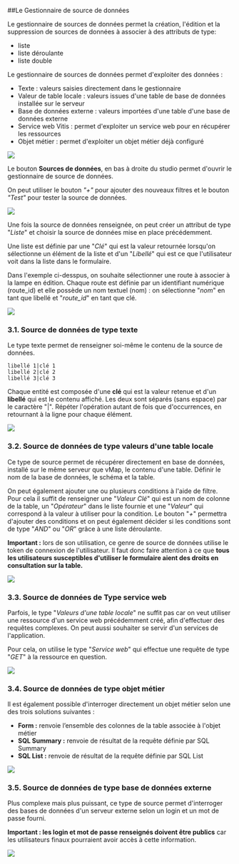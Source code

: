 ##Le Gestionnaire de source de données

Le gestionnaire de sources de données permet la création, l'édition et
la suppression de sources de données à associer à des attributs de type:

-   liste
-   liste déroulante
-   liste double

Le gestionnaire de sources de données permet d'exploiter des données :

-   Texte : valeurs saisies directement dans le gestionnaire
-   Valeur de table locale : valeurs issues d'une table de base de
    données installée sur le serveur
-   Base de données externe : valeurs importées d'une table d'une base
    de données externe
-   Service web Vitis : permet d'exploiter un service web pour en
    récupérer les ressources
-   Objet métier : permet d'exploiter un objet métier déjà configuré

![](../../images/exemple_studio_datasource_1.png)

Le bouton **Sources de données**, en bas à droite du studio permet
d'ouvrir le gestionnaire de source de données.

On peut utiliser le bouton *"+"* pour ajouter des nouveaux filtres et le
bouton *"Test"* pour tester la source de données.

![](../../images/exemple_studio_datasource_3.png)

Une fois la source de données renseignée, on peut créer un attribut de
type "*Liste*" et choisir la source de données mise en place précédemment. 

Une liste est définie par une "*Clé*" qui est la valeur retournée 
lorsqu'on sélectionne un élément de la liste et d'un "*Libellé*" qui est
ce que l'utilisateur voit dans la liste dans le formulaire. 

Dans l'exemple ci-desspus, on souhaite sélectionner une route à associer à la lampe en édition. Chaque route est définie par un identifiant numérique (route_id) et elle possède un nom textuel (nom) : on sélectionne "*nom*" en tant que libellé et "*route_id*" en tant que clé.

![](../../images/exemple_studio_datasource_9.png)

### 3.1. Source de données de type texte

Le type texte permet de renseigner soi-même le contenu de la source de données.

    libellé 1|clé 1
    libellé 2|clé 2
    libellé 3|clé 3

Chaque entité est composée d'une **clé** qui est la valeur retenue et d'un **libellé** qui est le contenu affiché. Les deux sont séparés (sans espace) par le caractère "|". Répéter l'opération autant de fois que d'occurrences, en retournant à la ligne pour chaque élément.

![](../../images/exemple_studio_datasource_4.png)

### 3.2. Source de données de type valeurs d'une table locale

Ce type de source permet de récupérer directement en base de données, installé sur le même serveur que vMap,  le contenu d'une table. Définir le nom de la base de données, le schéma et la table. 

On peut également ajouter une ou plusieurs conditions à l'aide de
filtre. Pour cela il suffit de renseigner une "*Valeur Clé*" qui est un
nom de colonne de la table, un "*Opérateur*" dans le liste fournie et
une "*Valeur*" qui correspond à la valeur à utiliser pour la condition.
Le bouton "*+*" permettra d'ajouter des conditions et on peut également
décider si les conditions sont de type "*AND*" ou "*OR*" grâce à une
liste déroulante.

**Important :** lors de son utilisation, ce genre de source de données
utilise le token de connexion de l'utilisateur. Il faut donc faire
attention à ce que **tous les utilisateurs susceptibles d'utiliser le
formulaire aient des droits en consultation sur la table.**

![](../../images/exemple_studio_datasource_5.png)

### 3.3. Source de données de Type service web

Parfois, le type "*Valeurs d'une table locale*" ne suffit pas car on
veut utiliser une ressource d'un service web précédemment créé, afin
d'effectuer des requêtes complexes. On peut aussi souhaiter se servir
d'un services de l'application.

Pour cela, on utilise le type "*Service web*" qui effectue une requête
de type "*GET*" à la ressource en question.

![](../../images/exemple_studio_datasource_6.png)

### 3.4. Source de données de type objet métier

Il est également possible d'interroger directement un objet métier selon
une des trois solutions suivantes :

-   **Form :** renvoie l’ensemble des colonnes de la table associée à
    l'objet métier
-   **SQL Summary :** renvoie de résultat de la requête définie par SQL
    Summary
-   **SQL List :** renvoie de résultat de la requête définie par SQL
    List

![](../../images/exemple_studio_datasource_7.png)

### 3.5. Source de données de type base de données externe

Plus complexe mais plus puissant, ce type de source permet d'interroger
des bases de données d'un serveur externe selon un login et un mot de
passe fourni.

**Important : les login et mot de passe renseignés doivent être
publics** car les utilisateurs finaux pourraient avoir accès à cette
information.

![](../../images/exemple_studio_datasource_8.png)
